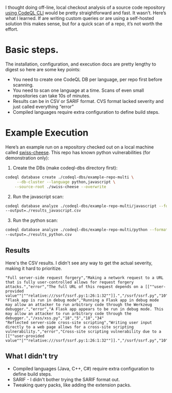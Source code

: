 I thought doing off-line, local checkout analysis of a source code repository [using CodeQL CLI](https://docs.github.com/en/code-security/codeql-cli/getting-started-with-the-codeql-cli/about-the-codeql-cli) would be pretty straightforward and fast. It wasn’t. Here’s what I learned. If are writing custom queries or are using a self-hosted solution this makes sense, but for a quick scan of a repo, it’s not worth the effort.

# Basic steps.

The installation, configuration, and execution docs are pretty lengthy to digest so here are some key points:

* You need to create one CodeQL DB per language, per repo first before scanning.
* You need to scan one language at a time. Scans of even small repositories can take 10s of minutes.
* Results can be in CSV or SARIF format. CVS format lacked severity and just called everything “error”
* Compiled languages require extra configuration to define build steps.

# Example Execution

Here’s an example run on a repository checked out on a local machine called [swiss-cheese](https://github.com/austimkelly/swiss-cheese). This repo has known python vulnerabilities (for demonstration only):

1. Create the DBs (make codeql-dbs directory first):

```bash
codeql database create ./codeql-dbs/example-repo-multi \
	 --db-cluster --language python,javascript \
	--source-root ./swiss-cheese --overwrite
```

2. Run the javascript scan:

```bash
codeql database analyze ./codeql-dbs/example-repo-multi/javascript --format=CSV \
--output=./results_javascript.csv
```

3. Run the python scan:

```bash
codeql database analyze ./codeql-dbs/example-repo-multi/python --format=CSV \
--output=./results_python.csv
```

## Results

Here's the CSV results. I didn't see any way to get the actual severity, making it hard to prioritize. 

```csv
"Full server-side request forgery","Making a network request to a URL that is fully user-controlled allows for request forgery attacks.","error","The full URL of this request depends on a [[""user-provided value""|""relative:///ssrf/ssrf.py:1:26:1:32""]].","/ssrf/ssrf.py","10","16","10","32"
"Flask app is run in debug mode","Running a Flask app in debug mode may allow an attacker to run arbitrary code through the Werkzeug debugger.","error","A Flask app appears to be run in debug mode. This may allow an attacker to run arbitrary code through the debugger.","/xss/xss.py","18","5","18","34"
"Reflected server-side cross-site scripting","Writing user input directly to a web page allows for a cross-site scripting vulnerability.","error","Cross-site scripting vulnerability due to a [[""user-provided value""|""relative:///ssrf/ssrf.py:1:26:1:32""]].","/ssrf/ssrf.py","10","16","10","37"
```

## What I didn't try

* Compiled languages (Java, C++, C#) require extra configuration to define build steps.
* SARIF - I didn't bother trying the SARIF format out.
* Tweaking query packs, like adding the extension packs.